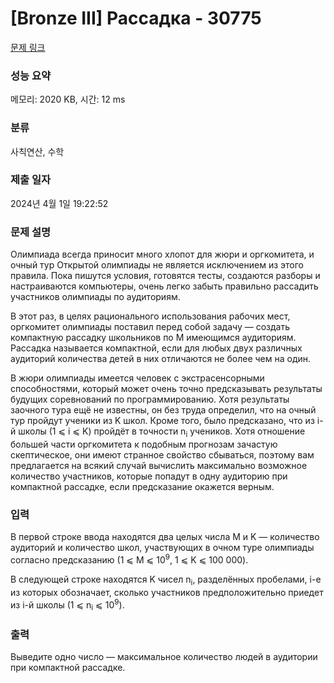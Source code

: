 # [Bronze III] Рассадка - 30775 

[문제 링크](https://www.acmicpc.net/problem/30775) 

### 성능 요약

메모리: 2020 KB, 시간: 12 ms

### 분류

사칙연산, 수학

### 제출 일자

2024년 4월 1일 19:22:52

### 문제 설명

<p>Олимпиада всегда приносит много хлопот для жюри и оргкомитета, и очный тур Открытой олимпиады не является исключением из этого правила. Пока пишутся условия, готовятся тесты, создаются разборы и настраиваются компьютеры, очень легко забыть правильно рассадить участников олимпиады по аудиториям.</p>

<p>В этот раз, в целях рационального использования рабочих мест, оргкомитет олимпиады поставил перед собой задачу — создать компактную рассадку школьников по M имеющимся аудиториям. Рассадка называется компактной, если для любых двух различных аудиторий количества детей в них отличаются не более чем на один.</p>

<p>В жюри олимпиады имеется человек с экстрасенсорными способностями, который может очень точно предсказывать результаты будущих соревнований по программированию. Хотя результаты заочного тура ещё не известны, он без труда определил, что на очный тур пройдут ученики из K школ. Кроме того, было предсказано, что из i-й школы (1 ⩽ i ⩽ K) пройдёт в точности n<sub>i</sub> учеников. Хотя отношение большей части оргкомитета к подобным прогнозам зачастую скептическое, они имеют странное свойство сбываться, поэтому вам предлагается на всякий случай вычислить максимально возможное количество участников, которые попадут в одну аудиторию при компактной рассадке, если предсказание окажется верным.</p>

### 입력 

 <p>В первой строке ввода находятся два целых числа M и K — количество аудиторий и количество школ, участвующих в очном туре олимпиады согласно предсказанию (1 ⩽ M ⩽ 10<sup>9</sup>, 1 ⩽ K ⩽ 100 000).</p>

<p>В следующей строке находятся K чисел n<sub>i</sub>, разделённых пробелами, i-е из которых обозначает, сколько участников предположительно приедет из i-й школы (1 ⩽ n<sub>i</sub> ⩽ 10<sup>9</sup>).</p>

### 출력 

 <p>Выведите одно число — максимальное количество людей в аудитории при компактной рассадке.</p>

